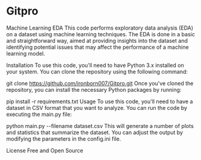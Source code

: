 # Gitpro
Machine Learning EDA
This code performs exploratory data analysis (EDA) on a dataset using machine learning techniques. The EDA is done in a basic and straightforward way, aimed at providing insights into the dataset and identifying potential issues that may affect the performance of a machine learning model.

Installation
To use this code, you'll need to have Python 3.x installed on your system. You can clone the repository using the following command:

git clone https://github.com/ironborn007/Gitpro.git
Once you've cloned the repository, you can install the necessary Python packages by running:

pip install -r requirements.txt
Usage
To use this code, you'll need to have a dataset in CSV format that you want to analyze. You can run the code by executing the main.py file:

python main.py --filename dataset.csv
This will generate a number of plots and statistics that summarize the dataset. You can adjust the output by modifying the parameters in the config.ini file.

License
Free and Open Source
